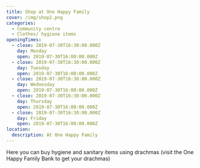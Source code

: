 ```yaml
---
title: Shop at One Happy Family
cover: /img/shop2.png
categories:
  - Community centre
  - Clothes/ hygiene items
openingTimes:
  - close: 2019-07-30T16:30:00.000Z
    day: Monday
    open: 2019-07-30T16:00:00.000Z
  - close: 2019-07-30T16:30:00.000Z
    day: Tuesday
    open: 2019-07-30T16:00:00.000Z
  - close: 2019-07-30T16:30:00.000Z
    day: Wednesday
    open: 2019-07-30T16:00:00.000Z
  - close: 2019-07-30T16:30:00.000Z
    day: Thursday
    open: 2019-07-30T16:00:00.000Z
  - close: 2019-07-30T16:30:00.000Z
    day: Friday
    open: 2019-07-30T16:00:00.000Z
location:
  description: At One Happy Family
---
```

Here you can buy hygiene and sanitary items using drachmas (visit the One Happy Family Bank to get your drachmas)
